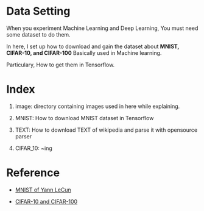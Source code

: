 # Data Setting

  When you experiment Machine Learning and Deep Learning, You must need some dataset to do them. 
 
  In here, I set up how to download and gain the dataset about **MNIST, CIFAR-10, and CIFAR-100** Basically used in Machine learning.

  Particulary, How to get them in Tensorflow.
 
# Index

  01. image: directory containing images used in here while explaining.

  02. MNIST: How to download MNIST dataset in Tensorflow 

  03. TEXT: How to download TEXT of wikipedia and parse it with opensource parser 
  
  03. CIFAR_10: ~ing

# Reference 

  - [MNIST of Yann LeCun](http://yann.lecun.com/exdb/mnist/)
 
  - [CIFAR-10 and CIFAR-100](https://www.cs.toronto.edu/~kriz/cifar.html)


 
 
 
